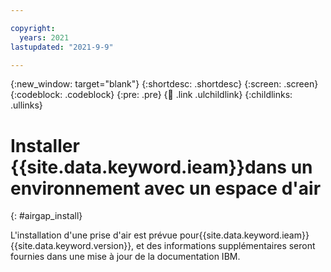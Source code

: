 ```yaml
---

copyright:
  years: 2021
lastupdated: "2021-9-9"

---
```


{:new_window: target="blank"}
{:shortdesc: .shortdesc}
{:screen: .screen}
{:codeblock: .codeblock}
{:pre: .pre}
{:child: .link .ulchildlink}
{:childlinks: .ullinks}

# Installer {{site.data.keyword.ieam}}dans un environnement avec un espace d'air
{: #airgap_install}

L'installation d'une prise d'air est prévue pour{{site.data.keyword.ieam}} {{site.data.keyword.version}}, et des informations supplémentaires seront fournies dans une mise à jour de la documentation IBM.
